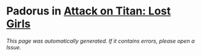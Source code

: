 # Padorus in [Attack on Titan: Lost Girls](https://myanimelist.net/manga/82799/Shingeki_no_Kyojin__Lost_Girls)

###### This page was automatically generated. If it contains errors, please open a Issue.
